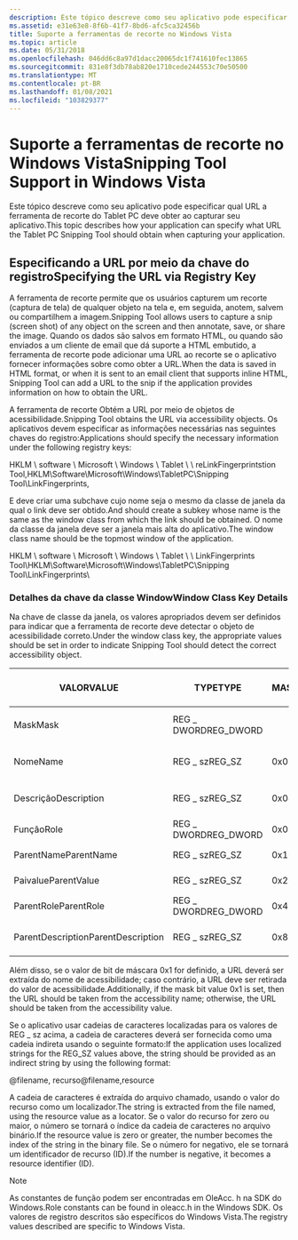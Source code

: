 ```yaml
---
description: Este tópico descreve como seu aplicativo pode especificar qual URL a ferramenta de recorte do Tablet PC deve obter ao capturar seu aplicativo.
ms.assetid: e31e63e8-8f6b-41f7-8bd6-afc5ca32456b
title: Suporte a ferramentas de recorte no Windows Vista
ms.topic: article
ms.date: 05/31/2018
ms.openlocfilehash: 046dd6c8a97d1dacc20065dc1f741610fec13865
ms.sourcegitcommit: 831e8f3db78ab820e1710cede244553c70e50500
ms.translationtype: MT
ms.contentlocale: pt-BR
ms.lasthandoff: 01/08/2021
ms.locfileid: "103829377"
---
```

# <a name="snipping-tool-support-in-windows-vista"></a><span data-ttu-id="9f3e9-103">Suporte a ferramentas de recorte no Windows Vista</span><span class="sxs-lookup"><span data-stu-id="9f3e9-103">Snipping Tool Support in Windows Vista</span></span>

<span data-ttu-id="9f3e9-104">Este tópico descreve como seu aplicativo pode especificar qual URL a ferramenta de recorte do Tablet PC deve obter ao capturar seu aplicativo.</span><span class="sxs-lookup"><span data-stu-id="9f3e9-104">This topic describes how your application can specify what URL the Tablet PC Snipping Tool should obtain when capturing your application.</span></span>

## <a name="specifying-the-url-via-registry-key"></a><span data-ttu-id="9f3e9-105">Especificando a URL por meio da chave do registro</span><span class="sxs-lookup"><span data-stu-id="9f3e9-105">Specifying the URL via Registry Key</span></span>

<span data-ttu-id="9f3e9-106">A ferramenta de recorte permite que os usuários capturem um recorte (captura de tela) de qualquer objeto na tela e, em seguida, anotem, salvem ou compartilhem a imagem.</span><span class="sxs-lookup"><span data-stu-id="9f3e9-106">Snipping Tool allows users to capture a snip (screen shot) of any object on the screen and then annotate, save, or share the image.</span></span> <span data-ttu-id="9f3e9-107">Quando os dados são salvos em formato HTML, ou quando são enviados a um cliente de email que dá suporte a HTML embutido, a ferramenta de recorte pode adicionar uma URL ao recorte se o aplicativo fornecer informações sobre como obter a URL.</span><span class="sxs-lookup"><span data-stu-id="9f3e9-107">When the data is saved in HTML format, or when it is sent to an email client that supports inline HTML, Snipping Tool can add a URL to the snip if the application provides information on how to obtain the URL.</span></span>

<span data-ttu-id="9f3e9-108">A ferramenta de recorte Obtém a URL por meio de objetos de acessibilidade.</span><span class="sxs-lookup"><span data-stu-id="9f3e9-108">Snipping Tool obtains the URL via accessibility objects.</span></span> <span data-ttu-id="9f3e9-109">Os aplicativos devem especificar as informações necessárias nas seguintes chaves do registro:</span><span class="sxs-lookup"><span data-stu-id="9f3e9-109">Applications should specify the necessary information under the following registry keys:</span></span>

<span data-ttu-id="9f3e9-110">HKLM \\ software \\ Microsoft \\ Windows \\ Tablet \\ \\ reLinkFingerprintstion Tool,</span><span class="sxs-lookup"><span data-stu-id="9f3e9-110">HKLM\\Software\\Microsoft\\Windows\\TabletPC\\Snipping Tool\\LinkFingerprints,</span></span>

<span data-ttu-id="9f3e9-111">E deve criar uma subchave cujo nome seja o mesmo da classe de janela da qual o link deve ser obtido.</span><span class="sxs-lookup"><span data-stu-id="9f3e9-111">And should create a subkey whose name is the same as the window class from which the link should be obtained.</span></span> <span data-ttu-id="9f3e9-112">O nome da classe da janela deve ser a janela mais alta do aplicativo.</span><span class="sxs-lookup"><span data-stu-id="9f3e9-112">The window class name should be the topmost window of the application.</span></span>

<span data-ttu-id="9f3e9-113">HKLM \\ software \\ Microsoft \\ Windows \\ Tablet \\ \\ LinkFingerprints Tool\\<Window Class Name></span><span class="sxs-lookup"><span data-stu-id="9f3e9-113">HKLM\\Software\\Microsoft\\Windows\\TabletPC\\Snipping Tool\\LinkFingerprints\\<Window Class Name></span></span>

### <a name="window-class-key-details"></a><span data-ttu-id="9f3e9-114">Detalhes da chave da classe Window</span><span class="sxs-lookup"><span data-stu-id="9f3e9-114">Window Class Key Details</span></span>

<span data-ttu-id="9f3e9-115">Na chave de classe da janela, os valores apropriados devem ser definidos para indicar que a ferramenta de recorte deve detectar o objeto de acessibilidade correto.</span><span class="sxs-lookup"><span data-stu-id="9f3e9-115">Under the window class key, the appropriate values should be set in order to indicate Snipping Tool should detect the correct accessibility object.</span></span>



| <span data-ttu-id="9f3e9-116">VALOR</span><span class="sxs-lookup"><span data-stu-id="9f3e9-116">VALUE</span></span>                        | <span data-ttu-id="9f3e9-117">TYPE</span><span class="sxs-lookup"><span data-stu-id="9f3e9-117">TYPE</span></span>                  | <span data-ttu-id="9f3e9-118">MASCARA</span><span class="sxs-lookup"><span data-stu-id="9f3e9-118">MASK</span></span>            | <span data-ttu-id="9f3e9-119">INFORMAÇÕES ARMAZENADAS</span><span class="sxs-lookup"><span data-stu-id="9f3e9-119">INFORMATION STORED</span></span>                                          |
|------------------------------|-----------------------|-----------------|-------------------------------------------------------------|
| <span data-ttu-id="9f3e9-120">Mask</span><span class="sxs-lookup"><span data-stu-id="9f3e9-120">Mask</span></span><br/>              | <span data-ttu-id="9f3e9-121">REG \_ DWORD</span><span class="sxs-lookup"><span data-stu-id="9f3e9-121">REG\_DWORD</span></span><br/> |                 | <span data-ttu-id="9f3e9-122">Indica quais dos campos a seguir verificar</span><span class="sxs-lookup"><span data-stu-id="9f3e9-122">Indicates which of the following fields to check</span></span><br/> |
| <span data-ttu-id="9f3e9-123">Nome</span><span class="sxs-lookup"><span data-stu-id="9f3e9-123">Name</span></span><br/>              | <span data-ttu-id="9f3e9-124">REG \_ sz</span><span class="sxs-lookup"><span data-stu-id="9f3e9-124">REG\_SZ</span></span><br/>    | <span data-ttu-id="9f3e9-125">0x02</span><span class="sxs-lookup"><span data-stu-id="9f3e9-125">0x02</span></span><br/> | <span data-ttu-id="9f3e9-126">Nome de acessibilidade</span><span class="sxs-lookup"><span data-stu-id="9f3e9-126">Accessibility name</span></span><br/>                               |
| <span data-ttu-id="9f3e9-127">Descrição</span><span class="sxs-lookup"><span data-stu-id="9f3e9-127">Description</span></span><br/>       | <span data-ttu-id="9f3e9-128">REG \_ sz</span><span class="sxs-lookup"><span data-stu-id="9f3e9-128">REG\_SZ</span></span><br/>    | <span data-ttu-id="9f3e9-129">0x04</span><span class="sxs-lookup"><span data-stu-id="9f3e9-129">0x04</span></span><br/> | <span data-ttu-id="9f3e9-130">Descrição da acessibilidade</span><span class="sxs-lookup"><span data-stu-id="9f3e9-130">Accessibility description</span></span><br/>                        |
| <span data-ttu-id="9f3e9-131">Função</span><span class="sxs-lookup"><span data-stu-id="9f3e9-131">Role</span></span><br/>              | <span data-ttu-id="9f3e9-132">REG \_ DWORD</span><span class="sxs-lookup"><span data-stu-id="9f3e9-132">REG\_DWORD</span></span><br/> | <span data-ttu-id="9f3e9-133">0x08</span><span class="sxs-lookup"><span data-stu-id="9f3e9-133">0x08</span></span><br/> | <span data-ttu-id="9f3e9-134">Função de acessibilidade</span><span class="sxs-lookup"><span data-stu-id="9f3e9-134">Accessibility role</span></span><br/>                               |
| <span data-ttu-id="9f3e9-135">ParentName</span><span class="sxs-lookup"><span data-stu-id="9f3e9-135">ParentName</span></span><br/>        | <span data-ttu-id="9f3e9-136">REG \_ sz</span><span class="sxs-lookup"><span data-stu-id="9f3e9-136">REG\_SZ</span></span><br/>    | <span data-ttu-id="9f3e9-137">0x10</span><span class="sxs-lookup"><span data-stu-id="9f3e9-137">0x10</span></span><br/> | <span data-ttu-id="9f3e9-138">Nome de acessibilidade do pai</span><span class="sxs-lookup"><span data-stu-id="9f3e9-138">Accessibility name of parent</span></span><br/>                     |
| <span data-ttu-id="9f3e9-139">Paivalue</span><span class="sxs-lookup"><span data-stu-id="9f3e9-139">ParentValue</span></span><br/>       | <span data-ttu-id="9f3e9-140">REG \_ sz</span><span class="sxs-lookup"><span data-stu-id="9f3e9-140">REG\_SZ</span></span><br/>    | <span data-ttu-id="9f3e9-141">0x20</span><span class="sxs-lookup"><span data-stu-id="9f3e9-141">0x20</span></span><br/> | <span data-ttu-id="9f3e9-142">Valor de acessibilidade do pai</span><span class="sxs-lookup"><span data-stu-id="9f3e9-142">Accessibility value of parent</span></span><br/>                    |
| <span data-ttu-id="9f3e9-143">ParentRole</span><span class="sxs-lookup"><span data-stu-id="9f3e9-143">ParentRole</span></span><br/>        | <span data-ttu-id="9f3e9-144">REG \_ DWORD</span><span class="sxs-lookup"><span data-stu-id="9f3e9-144">REG\_DWORD</span></span><br/> | <span data-ttu-id="9f3e9-145">0x40</span><span class="sxs-lookup"><span data-stu-id="9f3e9-145">0x40</span></span><br/> | <span data-ttu-id="9f3e9-146">Função de acessibilidade do pai</span><span class="sxs-lookup"><span data-stu-id="9f3e9-146">Accessibility role of parent</span></span><br/>                     |
| <span data-ttu-id="9f3e9-147">ParentDescription</span><span class="sxs-lookup"><span data-stu-id="9f3e9-147">ParentDescription</span></span><br/> | <span data-ttu-id="9f3e9-148">REG \_ sz</span><span class="sxs-lookup"><span data-stu-id="9f3e9-148">REG\_SZ</span></span><br/>    | <span data-ttu-id="9f3e9-149">0x80</span><span class="sxs-lookup"><span data-stu-id="9f3e9-149">0x80</span></span><br/> | <span data-ttu-id="9f3e9-150">Descrição de acessibilidade do pai</span><span class="sxs-lookup"><span data-stu-id="9f3e9-150">Accessibility description of parent</span></span><br/>              |



 

<span data-ttu-id="9f3e9-151">Além disso, se o valor de bit de máscara 0x1 for definido, a URL deverá ser extraída do nome de acessibilidade; caso contrário, a URL deve ser retirada do valor de acessibilidade.</span><span class="sxs-lookup"><span data-stu-id="9f3e9-151">Additionally, if the mask bit value 0x1 is set, then the URL should be taken from the accessibility name; otherwise, the URL should be taken from the accessibility value.</span></span>

<span data-ttu-id="9f3e9-152">Se o aplicativo usar cadeias de caracteres localizadas para os valores de REG \_ sz acima, a cadeia de caracteres deverá ser fornecida como uma cadeia indireta usando o seguinte formato:</span><span class="sxs-lookup"><span data-stu-id="9f3e9-152">If the application uses localized strings for the REG\_SZ values above, the string should be provided as an indirect string by using the following format:</span></span>

<span data-ttu-id="9f3e9-153">@filename, recurso</span><span class="sxs-lookup"><span data-stu-id="9f3e9-153">@filename,resource</span></span>

<span data-ttu-id="9f3e9-154">A cadeia de caracteres é extraída do arquivo chamado, usando o valor do recurso como um localizador.</span><span class="sxs-lookup"><span data-stu-id="9f3e9-154">The string is extracted from the file named, using the resource value as a locator.</span></span> <span data-ttu-id="9f3e9-155">Se o valor do recurso for zero ou maior, o número se tornará o índice da cadeia de caracteres no arquivo binário.</span><span class="sxs-lookup"><span data-stu-id="9f3e9-155">If the resource value is zero or greater, the number becomes the index of the string in the binary file.</span></span> <span data-ttu-id="9f3e9-156">Se o número for negativo, ele se tornará um identificador de recurso (ID).</span><span class="sxs-lookup"><span data-stu-id="9f3e9-156">If the number is negative, it becomes a resource identifier (ID).</span></span>

> [!Note]  
> <span data-ttu-id="9f3e9-157">As constantes de função podem ser encontradas em OleAcc. h na SDK do Windows.</span><span class="sxs-lookup"><span data-stu-id="9f3e9-157">Role constants can be found in oleacc.h in the Windows SDK.</span></span> <span data-ttu-id="9f3e9-158">Os valores de registro descritos são específicos do Windows Vista.</span><span class="sxs-lookup"><span data-stu-id="9f3e9-158">The registry values described are specific to Windows Vista.</span></span>

 

 

 




